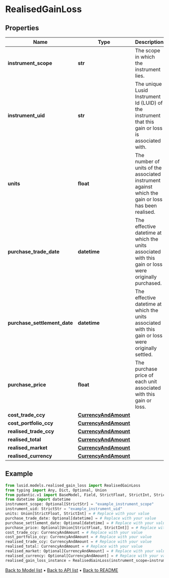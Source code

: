# RealisedGainLoss

## Properties
Name | Type | Description | Notes
------------ | ------------- | ------------- | -------------
**instrument_scope** | **str** | The scope in which the instrument lies. | [optional] 
**instrument_uid** | **str** | The unique Lusid Instrument Id (LUID) of the instrument that this gain or loss is associated with. | 
**units** | **float** | The number of units of the associated instrument against which the gain or loss has been realised. | 
**purchase_trade_date** | **datetime** | The effective datetime at which the units associated with this gain or loss were originally purchased. | [optional] [readonly] 
**purchase_settlement_date** | **datetime** | The effective datetime at which the units associated with this gain or loss were originally settled. | [optional] [readonly] 
**purchase_price** | **float** | The purchase price of each unit associated with this gain or loss. | [optional] 
**cost_trade_ccy** | [**CurrencyAndAmount**](CurrencyAndAmount.md) |  | 
**cost_portfolio_ccy** | [**CurrencyAndAmount**](CurrencyAndAmount.md) |  | 
**realised_trade_ccy** | [**CurrencyAndAmount**](CurrencyAndAmount.md) |  | 
**realised_total** | [**CurrencyAndAmount**](CurrencyAndAmount.md) |  | 
**realised_market** | [**CurrencyAndAmount**](CurrencyAndAmount.md) |  | [optional] 
**realised_currency** | [**CurrencyAndAmount**](CurrencyAndAmount.md) |  | [optional] 
## Example

```python
from lusid.models.realised_gain_loss import RealisedGainLoss
from typing import Any, Dict, Optional, Union
from pydantic.v1 import BaseModel, Field, StrictFloat, StrictInt, StrictStr, constr
from datetime import datetime
instrument_scope: Optional[StrictStr] = "example_instrument_scope"
instrument_uid: StrictStr = "example_instrument_uid"
units: Union[StrictFloat, StrictInt] = # Replace with your value
purchase_trade_date: Optional[datetime] = # Replace with your value
purchase_settlement_date: Optional[datetime] = # Replace with your value
purchase_price: Optional[Union[StrictFloat, StrictInt]] = # Replace with your value
cost_trade_ccy: CurrencyAndAmount = # Replace with your value
cost_portfolio_ccy: CurrencyAndAmount = # Replace with your value
realised_trade_ccy: CurrencyAndAmount = # Replace with your value
realised_total: CurrencyAndAmount = # Replace with your value
realised_market: Optional[CurrencyAndAmount] = # Replace with your value
realised_currency: Optional[CurrencyAndAmount] = # Replace with your value
realised_gain_loss_instance = RealisedGainLoss(instrument_scope=instrument_scope, instrument_uid=instrument_uid, units=units, purchase_trade_date=purchase_trade_date, purchase_settlement_date=purchase_settlement_date, purchase_price=purchase_price, cost_trade_ccy=cost_trade_ccy, cost_portfolio_ccy=cost_portfolio_ccy, realised_trade_ccy=realised_trade_ccy, realised_total=realised_total, realised_market=realised_market, realised_currency=realised_currency)

```

[Back to Model list](../README.md#documentation-for-models) &#8226; [Back to API list](../README.md#documentation-for-api-endpoints) &#8226; [Back to README](../README.md)

